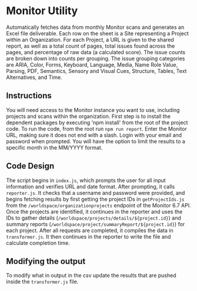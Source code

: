 # Monitor Utility

Automatically fetches data from monthly Monitor scans and generates an Excel file deliverable. Each row on the sheet is a Site representing a Project within an Organization. For each Project, a URL is given to the shared report, as well as a total count of pages, total issues found across the pages, and percentage of raw data (a calculated score). The issue counts are broken down into counts per grouping. The issue grouping categories are ARIA, Color, Forms, Keyboard, Language, Media, Name Role Value, Parsing, PDF, Semantics, Sensory and Visual Cues, Structure, Tables, Text Alternatives, and Time.

## Instructions

You will need access to the Monitor instance you want to use, including projects and scans within the organization.
First step is to install the dependent packages by executing 'npm install' from the root of the project code.
To run the code, from the root run `npm run report`. Enter the Monitor URL, making sure it does not end with a slash. Login with your email and password when prompted. You will have the option to limit the results to a specific month in the MM/YYYY format.

## Code Design

The script begins in `index.js`, which prompts the user for all input information and verifies URL and date format. After prompting, it calls `reporter.js`. It checks that a username and password were provided, and begins fetching results by first getting the project IDs in `getProjectIds.js` from the `/worldspace/organizationprojects` endpoint of the Monitor 6.7 API. Once the projects are identified, it continues in the reporter and uses the IDs to gather details (`/worldspace/projects/details/${project.id}`) and summary reports (`/worldspace/project/summaryReport/${project.id}`) for each project. After all requests are completed, it compiles the data in `transformer.js`. It then continues in the reporter to write the file and calculate completion time.

## Modifying the output

To modify what in output in the csv update the results that are pushed inside the `transformer.js` file.
